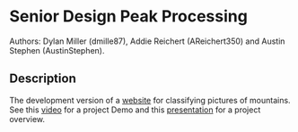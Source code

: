 # Senior Design Peak Processing
Authors: Dylan Miller (dmille87), Addie Reichert (AReichert350) and Austin Stephen (AustinStephen).

## Description
The development version of a [website](https://main.d2pr9vfn2vnfra.amplifyapp.com/) for classifying pictures of mountains.  
See this [video](https://www.youtube.com/watch?v=sIGszdQ9ujY) for a project Demo and this [presentation](https://docs.google.com/presentation/d/1eyIauOYmnSUBfDdt7MQVN8wXEymjwJH-ebwlbfiIZQ4/edit) for a project overview.
